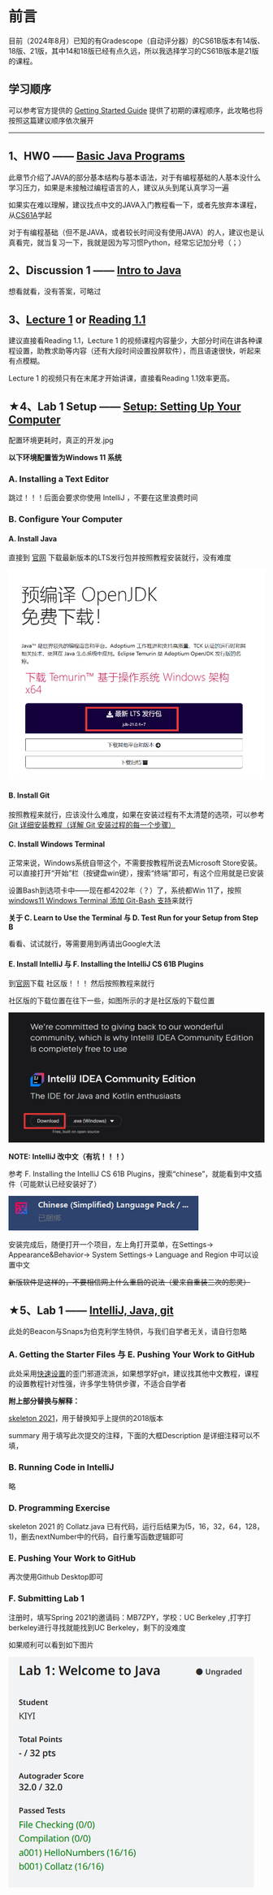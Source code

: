 

# 前言
目前（2024年8月）已知的有Gradescope（自动评分器）的CS61B版本有14版、18版、21版，其中14和18版已经有点久远，所以我选择学习的CS61B版本是21版的课程。
## 学习顺序
可以参考官方提供的 [Getting Started Guide](https://sp21.datastructur.es/materials/guides/getting-started) 提供了初期的课程顺序，此攻略也将按照这篇建议顺序依次展开
***

## 1、HW0 —— [Basic Java Programs](https://sp21.datastructur.es/materials/hw/hw0/hw0)

此章节介绍了JAVA的部分基本结构与基本语法，对于有编程基础的人基本没什么学习压力，如果是未接触过编程语言的人，建议从头到尾认真学习一遍

如果实在难以理解，建议找点中文的JAVA入门教程看一下，或者先放弃本课程，从[CS61A](https://csdiy.wiki/%E7%BC%96%E7%A8%8B%E5%85%A5%E9%97%A8/Python/CS61A/)学起

对于有编程基础（但不是JAVA，或者较长时间没有使用JAVA）的人，建议也是认真看完，就当复习一下，我就是因为写习惯Python，经常忘记加分号（；）

## 2、Discussion 1 —— [Intro to Java](https://sp21.datastructur.es/materials/discussion/disc01.pdf)
想看就看，没有答案，可略过

## 3、[Lecture 1](https://youtu.be/SixO3uPNAdk) or [Reading 1.1](https://joshhug.gitbooks.io/hug61b/content/chap1/chap11.html) 
建议直接看Reading 1.1，Lecture 1 的视频课程内容量少，大部分时间在讲各种课程设置，助教求助等内容（还有大段时间设置投屏软件），而且语速很快，听起来有点模糊。

Lecture 1 的视频只有在末尾才开始讲课，直接看Reading 1.1效率更高。

##  ★4、Lab 1 Setup —— [Setup: Setting Up Your Computer](https://sp21.datastructur.es/materials/lab/lab1setup/lab1setup.html)
配置环境更耗时，真正的开发.jpg

**以下环境配置皆为Windows 11 系统**

### A. Installing a Text Editor

跳过！！！后面会要求你使用 IntelliJ ，不要在这里浪费时间

### B. Configure Your Computer
#### A. Install Java
直接到 [官网](https://adoptium.net/zh-CN/) 下载最新版本的LTS发行包并按照教程安装就行，没有难度

![下载页面](./pic/JDK_LTS.png)
#### B. Install Git
按照教程来就行，应该没什么难度，如果在安装过程有不太清楚的选项，可以参考[Git 详细安装教程（详解 Git 安装过程的每一个步骤）](https://blog.csdn.net/mukes/article/details/115693833)
#### C. Install Windows Terminal
正常来说，Windows系统自带这个，不需要按教程所说去Microsoft Store安装。可以直接打开“开始”栏（按键盘win键），搜索“终端”即可，有这个应用就是已安装

设置Bash到选项卡中——现在都4202年（？）了，系统都Win 11了，按照[windows11 Windows Terminal 添加 Git-Bash 支持](https://blog.csdn.net/weixin_43872583/article/details/122718552)来就行

**关于 C. Learn to Use the Terminal 与 D. Test Run for your Setup from Step B**

看看、试试就行，等需要用到再请出Google大法

#### E. Install IntelliJ 与 F. Installing the IntelliJ CS 61B Plugins
到[官网](https://www.jetbrains.com/idea/download/?section=windows)下载 社区版！！！ 然后按照教程来就行

社区版的下载位置在往下一些，如图所示的才是社区版的下载位置

![社区版](./pic/IDE.png)

**NOTE: IntelliJ 改中文（有坑！！！）**

参考 F. Installing the IntelliJ CS 61B Plugins，搜索“chinese”，就能看到中文插件（可能默认已经安装好了）

![中文插件](./pic/chinese.png)

安装完成后，随便打开一个项目，左上角打开菜单，在Settings-> Appearance&Behavior-> System Settings-> Language and Region 中可以设置中文

~~新版软件是这样的，不要相信网上什么重启的说法（爱来自重装三次的怨灵）~~

##  ★5、Lab 1 —— [IntelliJ, Java, git](https://sp21.datastructur.es/materials/lab/lab1/lab1.html)
此处的Beacon与Snaps为伯克利学生特供，与我们自学者无关，请自行忽略

### A. Getting the Starter Files 与 E. Pushing Your Work to GitHub
此处采用[快速设置](https://zhuanlan.zhihu.com/p/344813657)的歪门邪道流派，如果想学好git，建议找其他中文教程，课程的设置教程针对性强，许多学生特供步骤，不适合自学者

**附上部分替换与解释：**

[skeleton 2021](https://github.com/Berkeley-CS61B/skeleton-sp21)，用于替换知乎上提供的2018版本

summary 用于填写此次提交的注释，下面的大框Description 是详细注释可以不填，

### B. Running Code in IntelliJ
略

### D. Programming Exercise
skeleton 2021 的 Collatz.java 已有代码，运行后结果为(5，16，32，64，128，1)，删去nextNumber中的代码，自行重写函数逻辑即可

### E. Pushing Your Work to GitHub
再次使用Github Desktop即可

### F. Submitting Lab 1
注册时，填写Spring 2021的邀请码：MB7ZPY，学校：UC Berkeley ,打字打berkeley进行寻找就能找到UC Berkeley，剩下的没难度

如果顺利可以看到如下图片

![lab 1 得分](./pic/score.png)